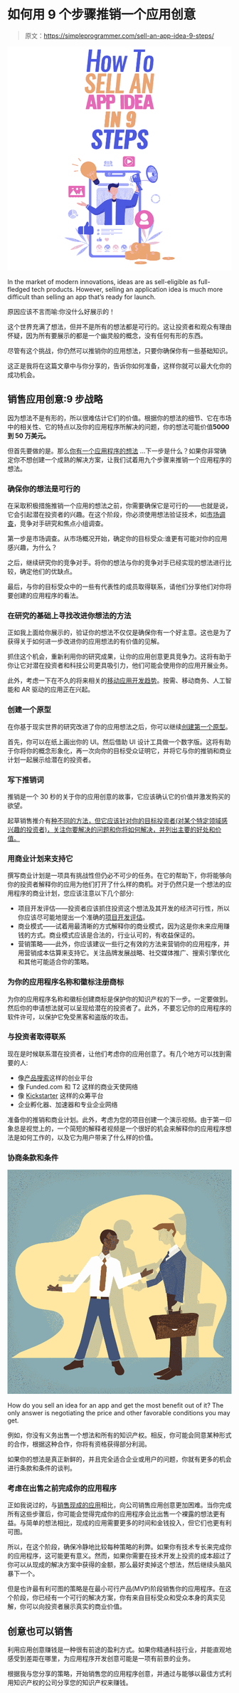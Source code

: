 # 如何用 9 个步骤推销一个应用创意

> 原文：<https://simpleprogrammer.com/sell-an-app-idea-9-steps/>

![sell app idea](img/51c18afeea9943052950abac23396f59.png)

In the market of modern innovations, ideas are as sell-eligible as full-fledged tech products. However, selling an application idea is much more difficult than selling an app that’s ready for launch.

原因应该不言而喻:你没什么好展示的！

这个世界充满了想法，但并不是所有的想法都是可行的。这让投资者和观众有理由怀疑，因为所有要展示的都是一个幽灵般的概念，没有任何有形的东西。

尽管有这个挑战，你仍然可以推销你的应用想法，只要你确保你有一些基础知识。

这正是我将在这篇文章中与你分享的，告诉你如何准备，这样你就可以最大化你的成功机会。

## 销售应用创意:9 步战略

因为想法不是有形的，所以很难估计它们的价值。根据你的想法的细节、它在市场中的相关性、它的特点以及你的应用程序所解决的问题，你的想法可能价值**5000 到 50 万美元。**

但首先要做的是。那么[你有一个应用程序的想法](https://themindstudios.com/blog/what-to-do-if-you-have-an-app-idea/) …下一步是什么？如果你非常确定你不想创建一个成熟的解决方案，让我们试着用九个步骤来推销一个应用程序的想法。

### 确保你的想法是可行的

在采取积极措施推销一个应用的想法之前，你需要确保它是可行的——也就是说，它会引起潜在投资者的兴趣。在这个阶段，你必须使用想法验证技术，如[市场调查](https://www.amazon.com/dp/0749475854/makithecompsi-20)，竞争对手研究和焦点小组调查。

第一步是市场调查。从市场概况开始，确定你的目标受众:谁更有可能对你的应用感兴趣，为什么？

之后，继续研究你的竞争对手。将你的想法与你的竞争对手已经实现的想法进行比较，确定他们的优缺点。

最后，与你的目标受众中的一些有代表性的成员取得联系，请他们分享他们对你将要创建的应用程序的看法。

### 在研究的基础上寻找改进你想法的方法

正如我上面给你展示的，验证你的想法不仅仅是确保你有一个好主意。这也是为了获得关于如何进一步改进你的应用想法的有价值的见解。

抓住这个机会，重新利用你的研究成果，让你的应用创意更具竞争力。这将有助于你让它对潜在投资者和科技公司更具吸引力，他们可能会使用你的应用开展业务。

此外，考虑一下在不久的将来相关的[移动应用开发趋势](https://financesonline.com/mobile-app-trends/)。按需、移动商务、人工智能和 AR 驱动的应用正在兴起。

### 创建一个原型

在你基于现实世界的研究改进了你的应用想法之后，你可以继续[创建第一个原型](https://www.amazon.com/dp/1491954086/makithecompsi-20)。

首先，你可以在纸上画出你的 UI。然后借助 UI 设计工具做一个数字版。这将有助于你将你的概念形象化，再一次向你的目标受众证明它，并将它与你的推销和商业计划一起展示给潜在的投资者。

### 写下推销词

推销是一个 30 秒的关于你的应用创意的故事，它应该确认它的价值并激发购买的欲望。

起草销售推介有[种不同的方法，但它应该针对你的目标投资者(对某个特定领域感兴趣的投资者)，关注你要解决的问题和你将如何解决，并列出主要的好处和价值。](https://www.saleshacker.com/sales-pitch-examples/)

### 用商业计划来支持它

撰写商业计划是一项具有挑战性但仍必不可少的任务。在它的帮助下，你将能够向你的投资者解释你的应用为他们打开了什么样的商机。对于仍然只是一个想法的应用程序的商业计划，您应该注意以下几个部分:

*   项目开发评估——投资者应该抓住投资这个想法及其开发的经济可行性，所以你应该尽可能地提出一个准确的[项目开发评估](https://simpleprogrammer.com/app-development-pricing-2021/)。
*   商业模式——试着用最清晰的方式解释你的商业模式，因为这是你未来应用赚钱的方式。商业模式应该是合法的，行业认可的，有收益保证的。
*   营销策略——此外，你应该建议一些行之有效的方法来营销你的应用程序，并用营销成本估算来支持它。关注品牌发展战略、社交媒体推广、搜索引擎优化和其他可能适合你的策略。

### 为你的应用程序名称和徽标注册商标

为你的应用程序名称和徽标创建商标是保护你的知识产权的下一步。一定要做到。然后你的申请想法就可以呈现给潜在的投资者了。此外，不要忘记你的应用程序的软件许可，以保护它免受黑客和盗版的攻击。

### 与投资者取得联系

现在是时候联系潜在投资者，让他们考虑你的应用创意了。有几个地方可以找到需要的人:

*   像[产品搜索](https://www.producthunt.com/)这样的创业平台
*   像 Funded.com 和 T2 这样的商业天使网络
*   像 [Kickstarter](https://www.kickstarter.com/) 这样的众筹平台
*   企业孵化器、加速器和专业企业网络

准备你的推销和商业计划。此外，考虑为您的项目创建一个演示视频。由于第一印象总是视觉上的，一个简短的解释者视频是一个很好的机会来解释你的应用程序想法是如何工作的，以及它为用户带来了什么样的价值。

### 协商条款和条件

![sell app idea](img/626aaf53c655d902206889903a939279.png)

How do you sell an idea for an app and get the most benefit out of it? The only answer is negotiating the price and other favorable conditions you may get.

例如，你没有义务出售一个想法和所有的知识产权。相反，你可能会同意某种形式的合作，根据这种合作，你将有资格获得部分利润。

如果你的想法是真正新鲜的，并且完全适合企业或用户的问题，你就有更多的机会进行条款和条件的谈判。

### 考虑在出售之前完成你的应用程序

正如我说过的，与[销售现成的应用](https://www.digifloor.com/top-9-mobile-apps-marketplace-buy-sell-source-code-21)相比，向公司销售应用创意更加困难。当你完成所有这些步骤后，你可能会觉得完成你的应用程序会比出售一个裸露的想法更有益。与简单的想法相比，现成的应用需要更多的时间和金钱投入，但它们也更有利可图。

所以，在这个阶段，确保冷静地比较每种策略的利弊。如果你有技术专长来完成你的应用程序，这可能更有意义。然而，如果你需要在技术开发上投资的成本超过了你可以从现成的解决方案中获得的金额，那么最好卖掉这个想法，然后继续头脑风暴下一个。

但是也许最有利可图的策略是在最小可行产品(MVP)阶段销售你的应用程序。在这个阶段，你已经有一个可行的解决方案，你有来自目标受众和受众本身的真实见解，你可以向投资者展示真实的商业价值。

## 创意也可以销售

利用应用创意赚钱是一种很有前途的盈利方式。如果你精通科技行业，并能直观地感受到差距在哪里，为应用程序开发创意可能是一项有前景的业务。

根据我与您分享的策略，开始销售您的应用程序创意，并通过与能够以最佳方式利用知识产权的公司分享您的知识产权来赚钱。